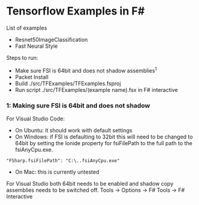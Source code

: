 # Tensorflow Examples in F#

List of examples
* Resnet50ImageClassification
* Fast Neural Style

Steps to run:
* Make sure FSI is 64bit and does not shadow assemblies<sup>1</sup>
* Packet Install
* Build ./src/TFExamples/TFExamples.fsproj
* Run script ./src/TFExamples/(example name).fsx in F# interactive


### 1: Making sure FSI is 64bit and does not shadow
For Visual Studio Code:
* On Ubuntu: it should work with default settings
* On Windows: if FSI is defaulting to 32bit this will need to be changed to 64bit by setting the Ionide property for fsiFilePath to the full path to the fsiAnyCpu.exe.

`"FSharp.fsiFilePath": "C:\..fsiAnyCpu.exe"`

* On Mac: this is currently untested

For Visual Studio both 64bit needs to be enabled and shadow copy assemblies needs to be switched off. Tools -> Options -> F# Tools -> F# Interactive





